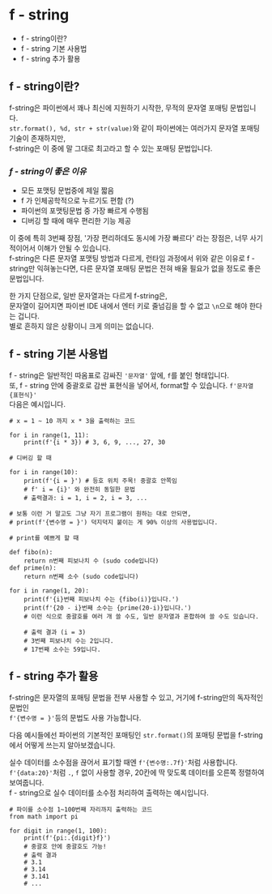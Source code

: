 # f - string

* f - string이란?
* f - string 기본 사용법
* f - string 추가 활용

## f - string이란?

f-string은 파이썬에서 꽤나 최신에 지원하기 시작한, 무적의 문자열 포매팅 문법입니다.  
`str.format(), %d, str + str(value)`와 같이 파이썬에는 여러가지 문자열 포매팅 기술이 존재하지만,   
f-string은 이 중에 말 그대로 최고라고 할 수 있는 포매팅 문법입니다.  

### _f - string이 좋은 이유_
* 모든 포맷팅 문법중에 제일 짧음
* f 가 인체공학적으로 누르기도 편함 (?)
* 파이썬의 포맷팅문법 중 가장 빠르게 수행됨
* 디버깅 할 때에 매우 편리한 기능 제공

이 중에 특히 3번째 장점, '가장 편리하데도 동시에 가장 빠르다' 라는 장점은, 너무 사기적이어서 이해가 안될 수 있습니다.  
f-string은 다른 문자열 포맷팅 방법과 다르게, 런타임 과정에서 
위와 같은 이유로 f - string만 익혀놓는다면, 다른 문자열 포매팅 문법은 전혀 배울 필요가 없을 정도로 좋은 문법입니다.  

한 가지 단점으로, 일반 문자열과는 다르게 f-string은,  
문자열이 길어지면 파이썬 IDE 내에서 엔터 키로 줄넘김을 할 수 없고 `\n`으로 해야 한다는 겁니다.  
별로 흔하지 않은 상황이니 크게 의미는 없습니다.

## f - string 기본 사용법

f - string은 일반적인 따옴표로 감싸진 `'문자열'` 앞에, `f`를 붙인 형태입니다.  
또, f - string 안에 중괄호로 감싼 표현식을 넣어서, format할 수 있습니다. `f'문자열 {표현식}'`  
다음은 예시입니다.
```
# x = 1 ~ 10 까지 x * 3을 출력하는 코드

for i in range(1, 11):
    print(f'{i * 3}) # 3, 6, 9, ..., 27, 30
```
```
# 디버깅 할 때

for i in range(10):
    print(f'{i = }') # 등호 위치 주목! 중괄호 안쪽임
    # f' i = {i}' 와 완전히 동일한 문법
    # 출력결과: i = 1, i = 2, i = 3, ...
    
# 보통 이런 거 말고도 그냥 자기 프로그램이 원하는 대로 안되면,
# print(f'{변수명 = }') 덕지덕지 붙이는 게 90% 이상의 사용법입니다.
```
```
# print를 예쁘게 할 때

def fibo(n):
    return n번째 피보나치 수 (sudo code입니다)
def prime(n):
    return n번째 소수 (sudo code입니다)

for i in range(1, 20):
    print(f'{i}번째 피보나치 수는 {fibo(i)}입니다.') 
    print(f'{20 - i}번째 소수는 {prime(20-i)}입니다.')
    # 이런 식으로 중괄호를 여러 개 쓸 수도, 일반 문자열과 혼합하여 쓸 수도 있습니다.
    
    # 출력 결과 (i = 3)
    # 3번째 피보나치 수는 2입니다.
    # 17번째 소수는 59입니다.
```

## f - string 추가 활용

f-string은 문자열의 포매팅 문법을 전부 사용할 수 있고, 거기에 f-string만의 독자적인 문법인  
`f'{변수명 = }'`등의 문법도 사용 가능합니다.  

다음 예시들에선 파이썬의 기본적인 포매팅인 `str.format()`의 포매팅 문법을 f-string에서 어떻게 쓰는지 알아보겠습니다.

실수 데이터를 소수점을 끊어서 표기할 때엔 `f'{변수명:.7f}'`처럼 사용합니다.   
`f'{data:20}'`처럼 `.`, `f` 없이 사용할 경우, 20칸에 딱 맞도록 데이터를 오른쪽 정렬하여 보여줍니다.  
f - string으로 실수 데이터를 소수점 처리하여 출력하는 예시입니다.
```
# 파이를 소수점 1~100번째 자리까지 출력하는 코드
from math import pi

for digit in range(1, 100):
    print(f'{pi:.{digit}f}') 
    # 중괄호 안에 중괄호도 가능!
    # 출력 결과
    # 3.1
    # 3.14
    # 3.141
    # ...
```